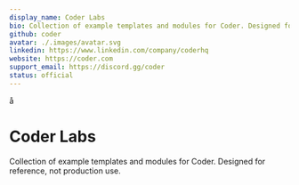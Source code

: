 ```yaml
---
display_name: Coder Labs
bio: Collection of example templates and modules for Coder. Designed for reference, not production use.
github: coder
avatar: ./.images/avatar.svg
linkedin: https://www.linkedin.com/company/coderhq
website: https://coder.com
support_email: https://discord.gg/coder
status: official
---
```


å

# Coder Labs

Collection of example templates and modules for Coder. Designed for reference, not production use.
